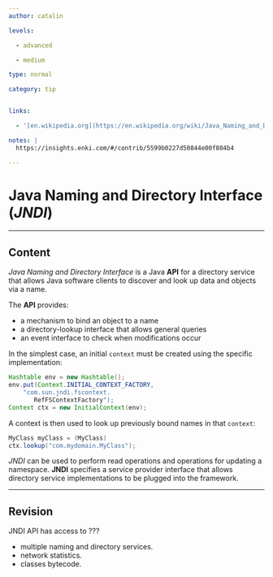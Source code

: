 ```yaml
---
author: catalin

levels:

  - advanced

  - medium

type: normal

category: tip


links:

  - '[en.wikipedia.org](https://en.wikipedia.org/wiki/Java_Naming_and_Directory_Interface){website}'

notes: |
  https://insights.enki.com/#/contrib/5599b0227d50844e00f804b4

---
```


# Java Naming and Directory Interface (*JNDI*)

---
## Content

*Java Naming and Directory Interface* is a Java **API** for a directory service that allows Java software clients to discover and look up data and objects via a name.  
 

The **API** provides:
- a mechanism to bind an object to a name
- a directory-lookup interface that allows general queries
- an event interface to check when modifications occur

In the simplest case, an initial `context` must be created using the specific implementation:
```java
Hashtable env = new Hashtable();
env.put(Context.INITIAL_CONTEXT_FACTORY, 
    "com.sun.jndi.fscontext.
       RefFSContextFactory");
Context ctx = new InitialContext(env);
```

A context is then used to look up previously bound names in that `context`:
```java
MyClass myClass = (MyClass)  
ctx.lookup("com.mydomain.MyClass");

```
*JNDI* can be used to perform read operations and operations for updating a namespace.
**JNDI** specifies a service provider interface that allows directory service implementations to be plugged into the framework.

---
## Revision

JNDI API has access to ???

* multiple naming and directory services.
* network statistics.
* classes bytecode.

 

